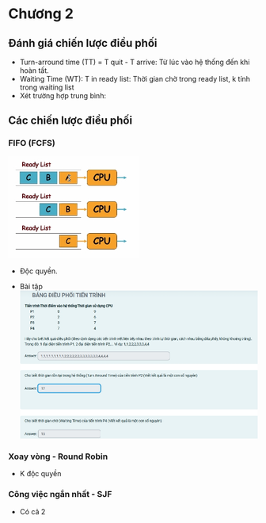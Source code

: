 # Chương 2

## Đánh giá chiến lược điều phối
- Turn-arround time (TT) = T quit - T arrive: Từ lúc vào hệ thống đến khi hoàn tất. 
- Waiting Time (WT): T in ready list: Thời gian chờ trong ready list, k tính trong waiting list
- Xét trường hợp trung bình:

## Các chiến lược điều phối
### FIFO (FCFS)

![FIFO](../buoi-2/images/FIFO.png)

- Độc quyền.

- Bài tập
![Tính bảng điều phối](../buoi-2/images/Bai-Tap.png)


### Xoay vòng - Round Robin
- K độc quyền

### Công việc ngắn nhất - SJF
- Có cả 2